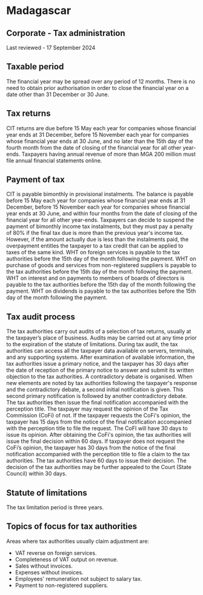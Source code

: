 # Madagascar
## Corporate - Tax administration
Last reviewed - 17 September 2024
## Taxable period
The financial year may be spread over any period of 12 months. There is no need to obtain prior authorisation in order to close the financial year on a date other than 31 December or 30 June.
## Tax returns
CIT returns are due before 15 May each year for companies whose financial year ends at 31 December, before 15 November each year for companies whose financial year ends at 30 June, and no later than the 15th day of the fourth month from the date of closing of the financial year for all other year-ends.
Taxpayers having annual revenue of more than MGA 200 million must file annual financial statements online.
## Payment of tax
CIT is payable bimonthly in provisional instalments. The balance is payable before 15 May each year for companies whose financial year ends at 31 December, before 15 November each year for companies whose financial year ends at 30 June, and within four months from the date of closing of the financial year for all other year-ends.
Taxpayers can decide to suspend the payment of bimonthly income tax instalments, but they must pay a penalty of 80% if the final tax due is more than the previous year's income tax. However, if the amount actually due is less than the instalments paid, the overpayment entitles the taxpayer to a tax credit that can be applied to taxes of the same kind.
WHT on foreign services is payable to the tax authorities before the 15th day of the month following the payment.
WHT on purchase of goods and services from non-registered suppliers is payable to the tax authorities before the 15th day of the month following the payment. 
WHT on interest and on payments to members of boards of directors is payable to the tax authorities before the 15th day of the month following the payment.
WHT on dividends is payable to the tax authorities before the 15th day of the month following the payment.
## Tax audit process
The tax authorities carry out audits of a selection of tax returns, usually at the taxpayer’s place of business. Audits may be carried out at any time prior to the expiration of the statute of limitations.
During tax audit, the tax authorities can access all the taxpayer data available on servers, terminals, and any supporting systems.
After examination of available information, the tax authorities issue a primary notice, and the taxpayer has 30 days after the date of reception of the primary notice to answer and submit its written objection to the tax authorities. A contradictory debate is organised.
When new elements are noted by tax authorities following the taxpayer's response and the contradictory debate, a second initial notification is given. This second primary notification is followed by another contradictory debate.
The tax authorities then issue the final notification accompanied with the perception title.
The taxpayer may request the opinion of the Tax Commission (CoFi) of not. 
If the taxpayer requests the CoFi's opinion, the taxpayer has 15 days from the notice of the final notification accompanied with the perception title to file the request. The CoFI will have 30 days to issue its opinion. After obtaining the CoFi's opinion, the tax authorities will issue the final decision within 60 days. 
If taxpayer does not request the CoFi’s opinion, the taxpayer has 30 days from the notice of the final notification accompanied with the perception title to file a claim to the tax authorities. The tax authorities have 60 days to issue their decision.
The decision of the tax authorities may be further appealed to the Court (State Council) within 30 days.
## Statute of limitations
The tax limitation period is three years. 
## Topics of focus for tax authorities
Areas where tax authorities usually claim adjustment are:
  * VAT reverse on foreign services.
  * Completeness of VAT output on revenue.
  * Sales without invoices.
  * Expenses without invoices.
  * Employees' remuneration not subject to salary tax.
  * Payment to non-registered suppliers.



